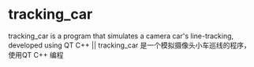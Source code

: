 # tracking_car
tracking_car is a program that simulates a camera car's line-tracking, developed using QT C++ ||  tracking_car 是一个模拟摄像头小车巡线的程序，使用QT C++ 编程
